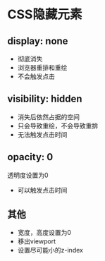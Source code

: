 # CSS隐藏元素



## display: none

- 彻底消失
- 浏览器重排和重绘
- 不会触发点击



## visibility: hidden

- 消失后依然占据的空间
- 只会导致重绘，不会导致重排
- 无法触发点击时间



## opacity: 0

透明度设置为0

- 可以触发点击时间





## 其他

- 宽度，高度设置为0
- 移出viewport
- 设置尽可能小的z-index

## 